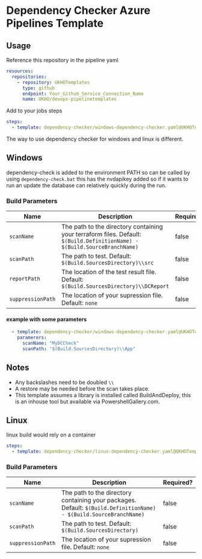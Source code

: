 # Dependency Checker Azure Pipelines Template

## Usage

Reference this repository in the pipeline yaml
```yaml
resources:
  repositories:
    - repository: UKHOTemplates
      type: github
      endpoint: Your_Github_Service_Connection_Name
      name: UKHO/devops-pipelinetemplates
```

Add to your jobs steps

```yaml
steps:
  - template: dependency-checker/windows-dependency-checker.yaml@UKHOTemplates
```

The way to use dependency checker for windows and linux is different.

## Windows

dependency-check is added to the environment PATH so can be called by using `dependency-check.bat` this has the nvdapikey added so if it wants to run an update the database can relatively quickly during the run.

### Build Parameters

| Name              | Description                                                                                                                   | Required? |
|-------------------|-------------------------------------------------------------------------------------------------------------------------------|-----------|
| `scanName`        | The path to the directory containing your terraform files. Default: `$(Build.DefinitionName) - $(Build.SourceBranchName)`     | false     |
| `scanPath`        | The path to test. Default: `$(Build.SourcesDirectory)\\src`                                                                   | false     |
| `reportPath`      | The location of the test result file. Default: `$(Build.SourcesDirectory)\\DCReport`                                          | false     |
| `suppressionPath` | The location of your supression file. Default: `none`                                                                         | false     |

#### example with some parameters

```yaml
  - template: dependency-checker/windows-dependency-checker.yaml@UKHOTemplates
    paramerers:
      scanName: "MyDCCheck"
      scanPath: "$(Build.SourcesDirectory)\\App"
```

## Notes

- Any backslashes need to be doubled `\\` 
- A restore may be needed before the scan takes place.
- This template assumes a library is installed called BuildAndDeploy, this is an inhouse tool but available via PowershellGallery.com.

## Linux

linux build would rely on a container

```yaml
steps:
  - template: dependency-checker/linux-dependency-checker.yaml@UKHOTemplates
```

### Build Parameters

| Name              | Description                                                                                                                   | Required? |
|-------------------|-------------------------------------------------------------------------------------------------------------------------------|-----------|
| `scanName`        | The path to the directory containing your packages. Default: `$(Build.DefinitionName) - $(Build.SourceBranchName)`     | false     |
| `scanPath`        | The path to test. Default: `$(Build.SourcesDirectory)`                                                                        | false     |
| `suppressionPath` | The location of your supression file. Default: `none`                                                                         | false     |
